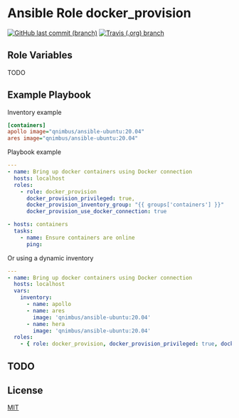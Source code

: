 # Ansible Role docker_provision

[![GitHub last commit (branch)](https://img.shields.io/github/last-commit/qnimbus/ansible-role-docker-provision/master?style=for-the-badge)](https://github.com/QNimbus/ansible-role-docker-provision) [![Travis (.org) branch](https://img.shields.io/travis/qnimbus/ansible-role-docker-provision/master?style=for-the-badge)](https://travis-ci.org/github/QNimbus/ansible-role-docker-provision)
## Role Variables

TODO

## Example Playbook

Inventory example

```ini
[containers]
apollo image="qnimbus/ansible-ubuntu:20.04"
ares image="qnimbus/ansible-ubuntu:20.04"
```

Playbook example

```yaml
---
- name: Bring up docker containers using Docker connection
  hosts: localhost
  roles:
    - role: docker_provision
      docker_provision_privileged: true,
      docker_provision_inventory_group: "{{ groups['containers'] }}"
      docker_provision_use_docker_connection: true

- hosts: containers
  tasks:
    - name: Ensure containers are online
      ping:
```

Or using a dynamic inventory

```yaml
---
- name: Bring up docker containers using Docker connection
  hosts: localhost
  vars:
    inventory:
      - name: apollo
      - name: ares
        image: 'qnimbus/ansible-ubuntu:20.04'
      - name: hera
        image: 'qnimbus/ansible-ubuntu:20.04'
  roles:
    - { role: docker_provision, docker_provision_privileged: true, docker_provision_inventory: '{{ inventory }}' }
```

## TODO

## License

[MIT](LICENSE)